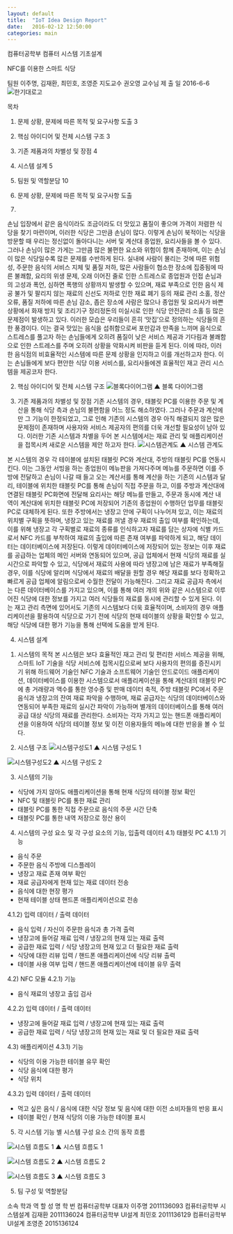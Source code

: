 ```yaml
---
layout: default
title:  "IoT Idea Design Report"
date:   2016-02-12 12:50:00
categories: main
---
```


컴퓨터공학부
컴퓨터 시스템 기초설계






 NFC를 이용한 스마트 식당 







팀원
이주명, 김재환, 최민호, 조영준
지도교수
권오영 교수님
제 출 일
2016-6-6
![한기대로고](https://github.com/LeeJuMyeong/leejumyeong.github.com/blob/master/img/koreatechlogo.png?raw=true)



목차
  1. 문제 상황, 문제에 따른 목적 및 요구사항 도출	3
  2. 핵심 아이디어 및 전체 시스템 구조	3
  3. 기존 제품과의 차별성 및 장점	4
  4. 시스템 설계	5
  5. 팀원 및 역할분담	10



















1. 문제 상황, 문제에 따른 목적 및 요구사항 도출
2. 
 손님 입장에서 같은 음식이라도 조금이라도 더 맛있고 품질이 좋으며 가격이 저렴한 식당을 찾기 마련이며, 이러한 식당은 그만큼 손님이 많다. 이렇게 손님이 북적이는 식당을 방문할 때 우리는 정신없이 돌아다니는 서버 및 계산대 종업원, 요리사들을 볼 수 있다. 그러나 손님이 많은 가게는 그만큼 많은 불편한 요소와 위험이 함께 존재하며, 이는 손님이 많은 식당일수록 많은 문제를 수반하게 된다. 실내에 사람이 몰리는 것에 따른 위험성, 주문한 음식의 서비스 지체 및 품질 저하, 많은 사람들이 협소한 장소에 집중됨에 따른 불쾌함, 요리의 위생 문제, 오래 이어진 줄로 인한 스트레스로 종업원과 인접 손님과의 고성과 폭언, 심하면 폭행의 상황까지 발생할 수 있으며, 재료 부족으로 인한 음식 제공 불가 및 팔리지 않는 재료의 신선도 저하로 인한 재료 폐기 등의 재료 관리 소홀, 정산 오류, 품질 저하에 따른 손님 감소, 좁은 장소에 사람은 많으나 종업원 및 요리사가 바쁜 상황에서 화재 방지 및 조리기구 정리정돈의 미실시로 인한 식당 안전관리 소홀 등 많은 문제점이 발생하고 있다. 이러한 모습은 우리들이 흔히 ‘맛집’으로 정의하는 식당들의 흔한 풍경이다. 이는 결국 맛있는 음식을 섭취함으로써 포만감과 만족을 느끼며 음식으로 스트레스를 풀고자 하는 손님들에게 오히려 품질이 낮은 서비스 제공과 기다림과 불쾌함으로 인한 스트레스를 주며 오히려 상황을 악화시켜 비판을 듣게 된다. 이에 따라, 이러한 음식점의 비효율적인 시스템에 따른 문제 상황을 인지하고 이를 개선하고자 한다. 이는 손님들에게 보다 편안한 식당 이용 서비스를, 요리사들에겐 효율적인 재고 관리 시스템을 제공코자 한다.  

2. 핵심 아이디어 및 전체 시스템 구조 
![블록다이어그램](https://github.com/LeeJuMyeong/leejumyeong.github.com/blob/master/img/imgb.png?raw=true)
▲ 블록 다이어그램

3. 기존 제품과의 차별성 및 장점
 기존 시스템의 경우, 태블릿 PC를 이용한 주문 및 계산을 통해 식당 측과 손님의 불편함을 어느 정도 해소하였다. 그러나 주문과 계산에만 그 기능이 한정되었고, 그로 인해 기존의 시스템의 경우 아직 해결되지 않은 많은 문제점이 존재하며 사용자와 서비스 제공자의 편의를 더욱 개선할 필요성이 남아 있다. 이러한 기존 시스템과 차별을 두어 본 시스템에서는 재료 관리 및 애플리케이션을 접목시켜 새로운 시스템을 제안 하고자 한다. 
![시스템관계도](https://github.com/LeeJuMyeong/leejumyeong.github.com/blob/master/img/imga.png?raw=true)
▲ 시스템 관계도

 본 시스템의 경우 각 테이블에 설치된 태블릿 PC와 계산대, 주방의 태블릿 PC를 연동시킨다. 이는 그동안 서빙을 하는 종업원이 메뉴판을 가져다주며 메뉴를 주문하면 이를 주방에 전달하고 손님이 나갈 때 들고 오는 계산서를 통해 계산을 하는 기존의 시스템과 달리, 테이블에 위치한 태블릿 PC를 통해 손님이 직접 주문을 하고, 이를 주방과 계산대에 연결된 태블릿 PC화면에 전달해 요리사는 해당 메뉴를 만들고, 주문과 동시에 계산 내역이 계산대에 위치한 태블릿 PC에 저장되어 기존의 종업원이 수행하던 업무를 태블릿 PC로 대체하게 된다. 또한 주방에서는 냉장고 안에 구획이 나누어져 있고, 이는 재료의 위치별 구획을 뜻하며, 냉장고 있는 재료를 꺼낼 경우 재료의 출입 여부를 확인하는데, 이를 위해 냉장고 각 구획별로 재료의 종류를 인식하고자 재료를 담는 상자에 식별 카드로서 NFC 카드를 부착하여 재료의 출입에 따른 존재 여부를 파악하게 되고, 해당 데이터는 데이터베이스에 저장된다. 이렇게 데이터베이스에 저장되어 있는 정보는 이후 재료를 공급하는 업체의 메인 서버와 연동되어 있으며, 공급 업체에서 현재 식당의 재료를 실시간으로 파악할 수 있고, 식당에서 재료의 사용에 따라 냉장고에 남은 재료가 부족해질 경우, 이를 식당에 알리며 식당에서 재료의 배달을 원할 경우 해당 재료를 보다 정확하고 빠르게 공급 업체에 알림으로써 수월한 전달이 가능해진다. 그리고 재료 공급자 측에서는 다른 데이터베이스를 가지고 있으며, 이를 통해 여러 개의 위와 같은 시스템으로 이루어진 식당에 대한 정보를 가지고 여러 식당들의 재료를 동시에 관리할 수 있게 된다. 이는 재고 관리 측면에 있어서도 기존의 시스템보다 더욱 효율적이며, 소비자의 경우 애플리케이션을 활용하여 식당으로 가기 전에 식당의 현재 테이블의 상황을 확인할 수 있고, 해당 식당에 대한 평가 기능을 통해 선택에 도움을 받게 된다.

4. 시스템 설계 
1) 시스템의 목적
 본 시스템은 보다 효율적인 재고 관리 및 편리한 서비스 제공을 위해, 스마트 IoT 기술을 식당 서비스에 접목시킴으로써 보다 사용자의 편의를 증진시키기 위해 하드웨어 기술인 NFC 기술과 소프트웨어 기술인 안드로이드 애플리케이션, 데이터베이스를 이용한 시스템으로서 애플리케이션을 통해 계산대의 태블릿 PC에 총 거래량과 액수를 통한 영수증 및 판매 데이터 축적, 주방 태블릿 PC에서 주문 음식과 냉장고의 잔여 재료 파악을 수행하며, 재료 공급자는 식당의 데이터베이스와 연동되어 부족한 재료의 실시간 파악이 가능하며 별개의 데이터베이스를 통해 여러 공급 대상 식당의 재료를 관리한다. 소비자는 각자 가지고 있는 핸드폰 애플리케이션을 이용하여 식당의 테이블 정보 및 이전 이용자들의 메뉴에 대한 반응을 볼 수 있다. 

2) 시스템 구조
![시스템구성도1](https://github.com/LeeJuMyeong/leejumyeong.github.com/blob/master/img/imgc.png?raw=true)
▲ 시스템 구성도 1

![시스템구성도2](https://github.com/LeeJuMyeong/leejumyeong.github.com/blob/master/img/imgd.png?raw=true)
▲ 시스템 구성도 2


3) 시스템의 기능
- 식당에 가지 않아도 애플리케이션을 통해 현재 식당의 테이블 정보 확인
- NFC 및 태블릿 PC를 통한 재료 관리
- 태블릿 PC를 통한 직접 주문으로 음식의 주문 시간 단축
- 태블릿 PC를 통한 내역 저장으로 정산 용이

4) 시스템의 구성 요소 및 각 구성 요소의 기능, 입출력 데이터
4.1) 태블릿 PC
4.1.1) 기능
- 음식 주문
- 주문한 음식 주방에 디스플레이 
- 냉장고 재료 존재 여부 확인
- 재료 공급자에게 현재 있는 재료 데이터 전송
- 음식에 대한 현장 평가
- 현재 테이블 상태 핸드폰 애플리케이션으로 전송

4.1.2) 입력 데이터 / 출력 데이터
- 음식 입력 / 자신이 주문한 음식과 총 가격 출력
- 냉장고에 들어갈 재료 입력 / 냉장고의 현재 있는 재료 출력
- 공급한 재료 입력 / 식당 냉장고의 현재 있고 더 필요한 재료 출력
- 식당에 대한 리뷰 입력 / 핸드폰 애플리케이션에 식당 리뷰 출력
- 테이블 사용 여부 입력 / 핸드폰 애플리케이션에 테이블 유무 출력

4.2) NFC 모듈 
4.2.1) 기능
- 음식 재료의 냉장고 출입 검사

4.2.2) 입력 데이터 / 출력 데이터
- 냉장고에 들어갈 재료 입력 / 냉장고에 현재 있는 재료 출력
- 공급한 재료 입력 / 식당 냉장고의 현재 있는 재료 및 더 필요한 재료 출력

4.3) 애플리케이션
4.3.1) 기능
- 식당의 이용 가능한 테이블 유무 확인
- 식당 음식에 대한 평가
- 식당 위치

4.3.2) 입력 데이터 / 출력 데이터
- 먹고 싶은 음식 / 음식에 대한 식당 정보 및 음식에 대한 이전 소비자들의 반응 표시
- 테이블 확인 / 현재 식당의 이용 가능한 테이블 표시

5) 각 시스템 기능 별 시스템 구성 요소 간의 동작 흐름

![시스템 흐름도 1](https://github.com/LeeJuMyeong/leejumyeong.github.com/blob/master/img/imge.png?raw=true)
▲ 시스템 흐름도 1

![시스템 흐름도 2](https://github.com/LeeJuMyeong/leejumyeong.github.com/blob/master/img/imgf.png?raw=true)
▲ 시스템 흐름도 2

![시스템 흐름도 3](https://github.com/LeeJuMyeong/leejumyeong.github.com/blob/master/img/imgg.png?raw=true)
▲ 시스템 흐름도 3


5. 팀 구성 및 역할분담

소속 학과
역   할
성 명
학  번
컴퓨터공학부
대표자
이주명
2011136093
컴퓨터공학부
시스템설계
김재환
2011136024
컴퓨터공학부
UI설계
최민호
2011136129
컴퓨터공학부
UI설계
조영준
2015136124

<div id="fb-root"></div>
<script>(function(d, s, id) {
  var js, fjs = d.getElementsByTagName(s)[0];
  if (d.getElementById(id)) return;
  js = d.createElement(s); js.id = id;
  js.src = "//connect.facebook.net/ko_KR/sdk.js#xfbml=1&version=v2.6";
  fjs.parentNode.insertBefore(js, fjs);
}(document, 'script', 'facebook-jssdk'));</script>

<div class="fb-comments" data-href="http://mia777.github.io/2016/05/26/Introduce-Myself.html" data-width="500" data-numposts="5"></div>
